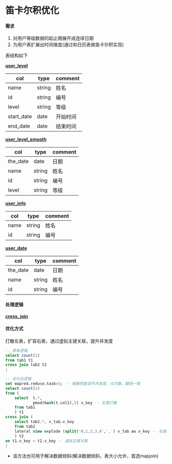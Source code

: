 # 笛卡尔积优化

#### 需求
1. 对用户等级数据的起止期展开成连续日期
2. 为用户表扩展出时间维度(通过和日历表做笛卡尔积实现)

表结构如下

[**user_level**](../sql/user_level.sql)

| col        | type   | comment  |
| ---------- | ------ | -------- |
| name       | string | 姓名     |
| id         | string | 编号     |
| level      | string | 等级     |
| start_date | date   | 开始时间 |
| end_date   | date   | 结束时间 |


[**user_level_smooth**](../sql/user_level_smooth.sql)

| col        | type   | comment  |
| ---------- | ------ | -------- |
| the_date   | date   | 日期     |
| name       | string | 姓名     |
| id         | string | 编号     |
| level      | string | 等级     |


[**user_info**](../sql/user_info.sql)

| col  | type   | comment |
| ---- | ------ | ------- |
| name | string | 姓名    |
| id   | string | 编号    |


[**user_date**](../sql/user_date.sql)

| col      | type   | comment |
| -------- | ------ | ------- |
| the_date | date   | 日期    |
| name     | string | 姓名    |
| id       | string | 编号    |

#### 处理逻辑

[**cross_join**](../sql/cross_join.sql)

#### 优化方式
打散左表，扩容右表，通过虚拟主键关联，提升并发度
```sql
-- 原有逻辑
select count(1)
from tab1 t1
cross join tab2 t2
;

-- 优化后逻辑
set mapred.reduce.task=5; -- 根据性能调节并发度，与打散、翻倍一致
select count(1)
from (
    select  t.*, 
            pmod(hash(t.col1),5) v_key -- 左表打散
    from tab1
    ) t1
cross join (
    select tab2.*, v_tab.v_key
    from tab2
    lateral view explode (split('0,1,2,3,4',',') v_tab as v_key -- 右表扩容五倍
    ) t2
on t1.v_key = t2.v_key -- 虚拟主键关联
;
```

 * 该方法也可用于解决数据倾斜(解决数据倾斜，表大小允许，首选mapjoin)